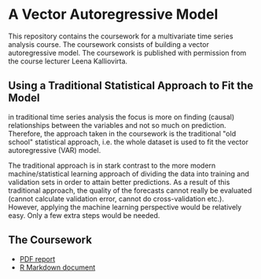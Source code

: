 # A Vector Autoregressive Model

This repository contains the coursework for a multivariate time series analysis course. The coursework consists of building a vector autoregressive model. The coursework is published with permission from the course lecturer Leena Kalliovirta.

## Using a Traditional Statistical Approach to Fit the Model

in traditional time series analysis the focus is more on finding (causal) relationships between the variables and not so much on prediction. Therefore, the approach taken in the coursework is the traditional "old school" statistical approach, i.e. the whole dataset is used to fit the vector autoregressive (VAR) model.

The traditional approach is in stark contrast to the more modern machine/statistical learning approach of dividing the data into training and validation sets in order to attain better predictions. As a result of this traditional approach, the quality of the forecasts cannot really be evaluated (cannot calculate validation error, cannot do cross-validation etc.). However, applying the machine learning perspective would be relatively easy. Only a few extra steps would be needed.

## The Coursework

- [PDF report](output/VAR_Inflation_Unemployment_Federal_Funds_Rate.pdf)
- [R Markdown document](VAR_Inflation_Unemployment_Federal_Funds_Rate.Rmd)
